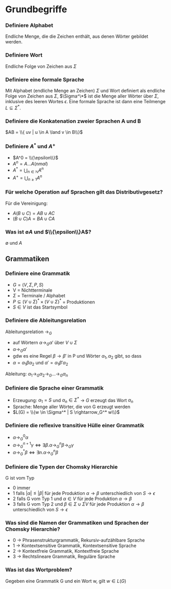 # Grundbegriffe

### Definiere Alphabet
Endliche Menge, die die Zeichen enthält, aus denen Wörter gebildet werden.

### Definiere Wort
Endliche Folge von Zeichen aus $\Sigma$

### Definiere eine formale Sprache
Mit Alphabet (endliche Menge an Zeichen) $\Sigma$ und Wort definiert als endliche Folge von Zeichen aus $\Sigma$, $\Sigma^\*$ ist die Menge aller Wörter über $\Sigma$, inklusive des leeren Wortes $\epsilon$. Eine formale Sprache ist dann eine Teilmenge $L \subseteq \Sigma^*$.

### Definiere die Konkatenation zweier Sprachen A und B
$AB = \\{ uv | u \in A \land v \in B\\}$

### Definiere $A^*$ und $A^+$
- $A^0 = \\{\epsilon\\}$
- $A^n = A ... A (n mal)$
- $A^* = \bigcup_{n \in \mathbb{N}} A^n$
- $A^+ = \bigcup_{n \geq 1} A^n$

### Für welche Operation auf Sprachen gilt das Distributivgesetz?
Für die Vereinigung: 
- $A(B \cup C) = AB \cup AC$
- $(B \cup C)A = BA \cup CA$

### Was ist $\emptyset A$ und $\\{\epsilon\\}A$?
$\emptyset$ und $A$

## Grammatiken

### Definiere eine Grammatik 
- $G = (V, \Sigma, P, S)$
- V = Nichtterminale
- $\Sigma$ = Terminale / Alphabet
- $P \subseteq (V \cup \Sigma)^* \times (V \cup \Sigma)^*$ = Produktionen
- $S \in V$ ist das Startsymbol

### Definiere die Ableitungsrelation
Ableitungsrelation $\rightarrow_G$ 
- auf Wörtern $\alpha \rightarrow_G \alpha'$ über $V \cup \Sigma$
- $\alpha \rightarrow_G \alpha'$
- gdw es eine Regel $\beta \rightarrow \beta'$ in P und Wörter $\alpha_1, \alpha_2$ gibt, so dass
- $\alpha = \alpha_1 \beta \alpha_2$ und $\alpha' = \alpha_1 \beta' \alpha_2$

Ableitung: $\alpha_1 \rightarrow_G \alpha_2 \rightarrow_G ... \rightarrow_G \alpha_n$

### Definiere die Sprache einer Grammatik
- Erzeugung: $\alpha_1 = S$ und $\alpha_n \in \Sigma^*$ -> $G$ erzeugt das Wort $\alpha_n$
- Sprache: Menge aller Wörter, die von G erzeugt werden
- $L(G) = \\{w \in \Sigma^* | S \rightarrow_G^* w\\}$

### Definiere die reflexive transitive Hülle einer Grammatik
- $\alpha \rightarrow_G^0 \alpha$
- $\alpha \rightarrow_G^{n+1} \gamma \iff \exists \beta. \alpha \rightarrow_G^n \beta \rightarrow_G \gamma$
- $\alpha \rightarrow_G^* \beta \iff \exists n. \alpha \rightarrow_G^n \beta$

### Definiere die Typen der Chomsky Hierarchie
G ist vom Typ
- 0 immer
- 1 falls $|\alpha| \leq |\beta|$ für jede Produktion $\alpha \rightarrow \beta$ unterschiedlich von $S \rightarrow \epsilon$
- 2 falls G vom Typ 1 und $\alpha \in V$ für jede Produktion $\alpha \rightarrow \beta$
- 3 falls G vom Typ 2 und $\beta \in \Sigma \cup \Sigma V$ für jede Produktion $\alpha \rightarrow \beta$ unterschiedlich von $S \rightarrow \epsilon$

### Was sind die Namen der Grammatiken und Sprachen der Chomsky Hierarchie?
- 0 -> Phrasenstrukturgrammatik, Rekursiv-aufzählbare Sprache
- 1 -> Kontextsensitive Grammatik, Kontextsensitive Sprache
- 2 -> Kontextfreie Grammatik, Kontextfreie Sprache
- 3 -> Rechtslineare Grammatik, Reguläre Sprache

### Was ist das Wortproblem?
Gegeben eine Grammatik G und ein Wort w, gilt $w \in L(G)$




